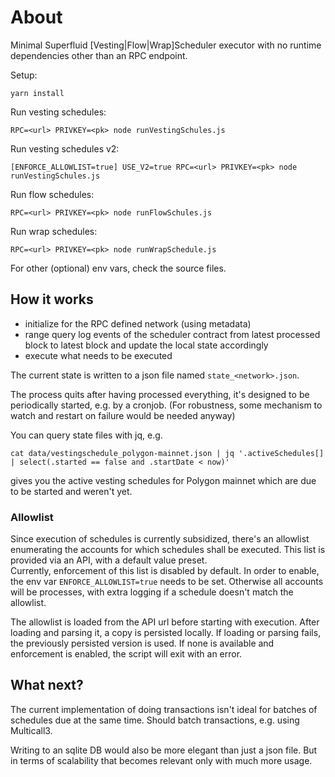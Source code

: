 # About

Minimal Superfluid [Vesting|Flow|Wrap]Scheduler executor with no runtime dependencies other than an RPC endpoint.

Setup:
```
yarn install
```

Run vesting schedules:
```
RPC=<url> PRIVKEY=<pk> node runVestingSchules.js
```

Run vesting schedules v2:
```
[ENFORCE_ALLOWLIST=true] USE_V2=true RPC=<url> PRIVKEY=<pk> node runVestingSchules.js
```

Run flow schedules:
```
RPC=<url> PRIVKEY=<pk> node runFlowSchules.js
```

Run wrap schedules:
```
RPC=<url> PRIVKEY=<pk> node runWrapSchedule.js
```

For other (optional) env vars, check the source files.

## How it works
* initialize for the RPC defined network (using metadata)
* range query log events of the scheduler contract from latest processed block to latest block and update the local state accordingly
* execute what needs to be executed

The current state is written to a json file named `state_<network>.json`.

The process quits after having processed everything, it's designed to be periodically started, e.g. by a cronjob.
(For robustness, some mechanism to watch and restart on failure would be needed anyway)

You can query state files with jq, e.g.
```
cat data/vestingschedule_polygon-mainnet.json | jq '.activeSchedules[] | select(.started == false and .startDate < now)'
```
gives you the active vesting schedules for Polygon mainnet which are due to be started and weren't yet.

### Allowlist

Since execution of schedules is currently subsidized, there's an allowlist enumerating the accounts for which schedules shall be executed. This list is provided via an API, with a default value preset.  
Currently, enforcement of this list is disabled by default. In order to enable, the env var `ENFORCE_ALLOWLIST=true` needs to be set. Otherwise all accounts will be processes, with extra logging if a schedule doesn't match the allowlist.

The allowlist is loaded from the API url before starting with execution. After loading and parsing it, a copy is persisted locally.
If loading or parsing fails, the previously persisted version is used. If none is available and enforcement is enabled, the script will exit with an error.

## What next?

The current implementation of doing transactions isn't ideal for batches of schedules due at the same time.
Should batch transactions, e.g. using Multicall3.

Writing to an sqlite DB would also be more elegant than just a json file. But in terms of scalability that becomes relevant only with much more usage.
